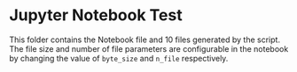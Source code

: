 # Jupyter Notebook Test
This folder contains the Notebook file and 10 files generated by the script.
The file size and number of file parameters are configurable in the notebook by changing the value of `byte_size` and `n_file` respectively.